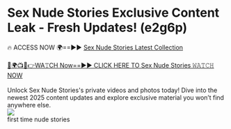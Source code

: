 # Sex Nude Stories Exclusive Content Leak - Fresh Updates! (e2g6p)

🔥 ACCESS NOW 🌍==►► <a href="https://tinyurl.com/2mz8nhtm" rel="nofollow">Sex Nude Stories Latest Collection</a>
<br><br>
[🔴🌍📺📱👉WA𝚃CH Now==►► CLICK HERE TO Sex Nude Stories 𝚆𝙰𝚃𝙲𝙷 NOW](https://tinyurl.com/2mz8nhtm)
<br><br>
Unlock Sex Nude Stories's private videos and photos today! Dive into the newest 2025 content updates and explore exclusive material you won’t find anywhere else.
<br>
<a href="https://tinyurl.com/2mz8nhtm" rel="nofollow" data-target="animated-image.originalLink"><img src="https://camo.githubusercontent.com/8a4f000d20f83aca3bf7ec5f350d767afa0574a8a352519fd8cfa583a6f93a33/68747470733a2f2f692e696d6775722e636f6d2f644a486b345a712e676966" data-canonical-src="https://i.imgur.com/dJHk4Zq.gif" style="max-width: 100%; display: inline-block;" data-target="animated-image.originalImage"></a>
<br>
first time nude stories